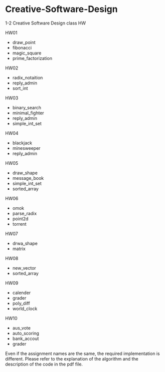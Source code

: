 # Creative-Software-Design
1-2 Creative Software Design class HW

HW01 
- draw_point
- fibonacci
- magic_square
- prime_factorization

HW02
- radix_notaition
- reply_admin
- sort_int

HW03
- binary_search
- minimal_fighter
- reply_admin
- simple_int_set

HW04
- blackjack
- minesweeper
- reply_admin

HW05
- draw_shape
- message_book
- simple_int_set
- sorted_array

HW06
- omok
- parse_radix
- point2d
- torrent

HW07
- drwa_shape
- matrix

HW08
- new_vector
- sorted_array

HW09
- calender
- grader
- poly_diff
- world_clock

HW10
- aus_vote
- auto_scoring
- bank_accout
- grader

Even if the assignment names are the same, the required implementation is different.
Please refer to the explanation of the algorithm and the description of the code in the pdf file.
